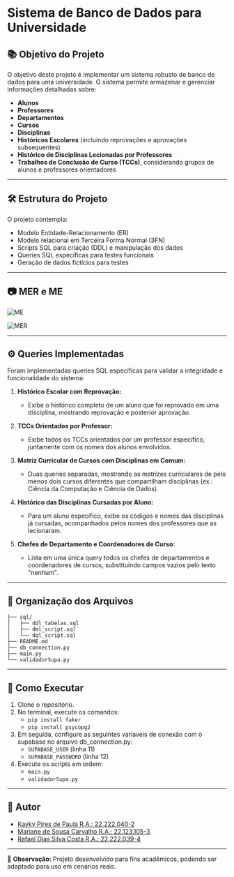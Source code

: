 # Sistema de Banco de Dados para Universidade

## 📚 Objetivo do Projeto
O objetivo deste projeto é implementar um sistema robusto de banco de dados para uma universidade. O sistema permite armazenar e gerenciar informações detalhadas sobre:

- **Alunos**
- **Professores**
- **Departamentos**
- **Cursos**
- **Disciplinas**
- **Históricos Escolares** (incluindo reprovações e aprovações subsequentes)
- **Histórico de Disciplinas Lecionadas por Professores**
- **Trabalhos de Conclusão de Curso (TCCs)**, considerando grupos de alunos e professores orientadores

---

## 🛠️ Estrutura do Projeto

O projeto contempla:
- Modelo Entidade-Relacionamento (ER)
- Modelo relacional em Terceira Forma Normal (3FN)
- Scripts SQL para criação (DDL) e manipulação dos dados
- Queries SQL específicas para testes funcionais
- Geração de dados fictícios para testes

---

## 📷 MER e ME
![ME](https://github.com/user-attachments/assets/142ceb4a-066a-4062-b6b2-f71e28e8fb9f)

![MER](https://github.com/user-attachments/assets/2e5983a9-1eec-4828-837a-d451f9072eac)

---

## ⚙️ Queries Implementadas

Foram implementadas queries SQL específicas para validar a integridade e funcionalidade do sistema:

1. **Histórico Escolar com Reprovação:**
   - Exibe o histórico completo de um aluno que foi reprovado em uma disciplina, mostrando reprovação e posterior aprovação.

2. **TCCs Orientados por Professor:**
   - Exibe todos os TCCs orientados por um professor específico, juntamente com os nomes dos alunos envolvidos.

3. **Matriz Curricular de Cursos com Disciplinas em Comum:**
   - Duas queries separadas, mostrando as matrizes curriculares de pelo menos dois cursos diferentes que compartilham disciplinas (ex.: Ciência da Computação e Ciência de Dados).

4. **Histórico das Disciplinas Cursadas por Aluno:**
   - Para um aluno específico, exibe os códigos e nomes das disciplinas já cursadas, acompanhados pelos nomes dos professores que as lecionaram.

5. **Chefes de Departamento e Coordenadores de Curso:**
   - Lista em uma única query todos os chefes de departamentos e coordenadores de cursos, substituindo campos vazios pelo texto "nenhum".

---

## 📂 Organização dos Arquivos

```
├── sql/
│   ├── ddl_tabelas.sql
│   ├── dml_script.sql
│   └── dql_script.sql
├── README.md
├── db_connection.py
├── main.py
└── validadorSupa.py
```

---

## 🚀 Como Executar

1. Clone o repositório.
2. No terminal, execute os comandos:
   - `pip install faker`
   - `pip install psycopg2`
3. Em seguida, configure as seguintes variaveis de conexão com o supabase no arquivo db_connection.py:
   - `SUPABASE_USER` (linha 11)
   - `SUPABASE_PASSWORD` (linha 12)
3. Execute os scripts em ordem: 
   - `main.py`
   - `validadorSupa.py`
     
---

## 📝 Autor

- [Kayky Pires de Paula R.A.: 22.222.040-2](https://github.com/KaykyyPiress)
- [Mariane de Sousa Carvalho R.A.: 22.123.105-3](https://github.com/carvalhosmari)
- [Rafael Dias Silva Costa R.A.: 22.222.039-4](https://github.com/rafadias008)

---

📌 **Observação:** Projeto desenvolvido para fins acadêmicos, podendo ser adaptado para uso em cenários reais.


